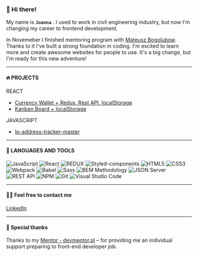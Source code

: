 ### 👋 Hi there! 

My name is **`Joanna`** .
I used to work in civil engineering industry, but now I'm changing my career to frontend development. 

In Novemeber I finished mentoring program with [Mateusz Bogolubow](https://devmentor.pl/).
Thanks to it I've built a strong foundation in coding.
I'm excited to learn more and create awesome websites for people to use. It's a big change, but I'm ready for this new adventure!

---

#### 🔥 PROJECTS
REACT
- [Currency Wallet + Redux, Rest API, localStorage](https://github.com/sadkowa/currency-wallet-new.git)
- [Kanban Board + localStorage](https://github.com/sadkowa/KanbanTool.git)

JAVASCRIPT
- [Ip-address-tracker-master](https://github.com/sadkowa/Ip-address-tracker-master.git)

---

#### 🔧 LANGUAGES AND TOOLS
![JavaScript](https://img.shields.io/badge/JavaScript-323330?style=for-the-badge&logo=javascript&logoColor=F7DF1E)
![React](https://img.shields.io/badge/React-20232A?style=for-the-badge&logo=react&logoColor=61DAFB)
![REDUX](https://img.shields.io/badge/Redux-%23764ABC?style=for-the-badge&logo=redux)
![Styled-components](https://img.shields.io/badge/styled_components-%23DB7093?style=for-the-badge&logo=styled-components&logoColor=white)
![HTML5](https://img.shields.io/badge/HTML5-E34F26?style=for-the-badge&logo=html5&logoColor=white)
![CSS3](https://img.shields.io/badge/CSS3-1572B6?style=for-the-badge&logo=css3&logoColor=white)
![Webpack](https://img.shields.io/badge/Webpack-8DD6F9?style=for-the-badge&logo=Webpack&logoColor=white)
![Babel](https://img.shields.io/badge/Babel-F9DC3E?style=for-the-badge&logo=babel&logoColor=white)
![Sass](https://img.shields.io/badge/Sass-pink?style=for-the-badge&logo=sass&logoColor=white)
![BEM Methodology](https://img.shields.io/badge/BEM%20Methodology-29BDfD?style=for-the-badge&logo=BEM&logoColor=white)
![JSON Server](https://img.shields.io/badge/JSON%20Server-6f736d?style=for-the-badge&logo=JSON&logoColor=white)
![REST API](https://img.shields.io/badge/REST%20API-4f736d?style=for-the-badge&logoColor=white)
![NPM](https://img.shields.io/badge/NPM-CB3837?style=for-the-badge&logo=npm&logoColor=white)
![Git](https://img.shields.io/badge/GIT-ADB188?style=for-the-badge&logo=git&logoColor=white)
![Visual Studio Code](https://img.shields.io/badge/-Visual%20Studio%20Code-0A1A2F?style=for-the-badge&logo=visual-studio-code&logoColor=007ACC)

---

#### 🙋‍♂️ Feel free to contact me 
[LinkedIn](https://www.linkedin.com/in/joanna-sadkiewicz/)

---

#### 👏 Special thanks
Thanks to my [Mentor - devmentor.pl](https://devmentor.pl/) – for providing me an individual support preparing to front-end developer job.
